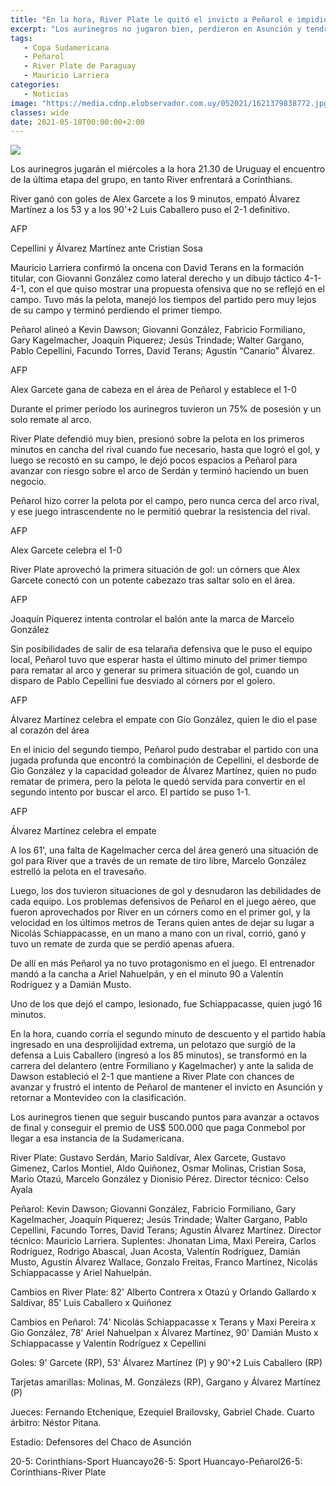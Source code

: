 ```yaml
---
title: "En la hora, River Plate le quitó el invicto a Peñarol e impidió la clasificación por adelantado"
excerpt: "Los aurinegros no jugaron bien, perdieron en Asunción y tendrán que definir su clasificación en Perú"
tags:
   - Copa Sudamericana
   - Peñarol
   - River Plate de Paraguay
   - Mauricio Larriera
categories:
   - Noticias
image: "https://media.cdnp.elobservador.com.uy/052021/1621379838772.jpg?&cw=1170"
classes: wide
date: 2021-05-18T00:00:00+2:00
---
```



<img src="https://media.cdnp.elobservador.com.uy/052021/1621379838772.jpg?&cw=1170">


Los aurinegros jugarán el miércoles a la hora 21.30 de Uruguay el encuentro de la última etapa del grupo, en tanto River enfrentará a Corinthians.


River ganó con goles de Alex Garcete a los 9 minutos, empató Álvarez Martínez a los 53 y a los 90'+2 Luis Caballero puso el 2-1 definitivo.





AFP


Cepellini y Álvarez Martínez ante Cristian Sosa





Mauricio Larriera confirmó la oncena con David Terans en la formación titular, con Giovanni González como lateral derecho y un dibujo táctico 4-1-4-1, con el que quiso mostrar una propuesta ofensiva que no se reflejó en el campo. Tuvo más la pelota, manejó los tiempos del partido pero muy lejos de su campo y terminó perdiendo el primer tiempo.


Peñarol alineó a Kevin Dawson; Giovanni González, Fabricio Formiliano, Gary Kagelmacher, Joaquín Piquerez; Jesús Trindade; Walter Gargano, Pablo Cepellini, Facundo Torres, David Terans; Agustín “Canario” Álvarez.





AFP


Alex Garcete gana de cabeza en el área de Peñarol y establece el 1-0





Durante el primer período los aurinegros tuvieron un 75% de posesión y un solo remate al arco.


River Plate defendió muy bien, presionó sobre la pelota en los primeros minutos en cancha del rival cuando fue necesario, hasta que logró el gol, y luego se recostó en su campo, le dejó pocos espacios a Peñarol para avanzar con riesgo sobre el arco de Serdán y terminó haciendo un buen negocio.


Peñarol hizo correr la pelota por el campo, pero nunca cerca del arco rival, y ese juego intrascendente no le permitió quebrar la resistencia del rival.





AFP


Alex Garcete celebra el 1-0





River Plate aprovechó la primera situación de gol: un córners que Alex Garcete conectó con un potente cabezazo tras saltar solo en el área.





AFP


Joaquín Piquerez intenta controlar el balón ante la marca de Marcelo González





Sin posibilidades de salir de esa telaraña defensiva que le puso el equipo local, Peñarol tuvo que esperar hasta el último minuto del primer tiempo para rematar al arco y generar su primera situación de gol, cuando un disparo de Pablo Cepellini fue desviado al córners por el golero.





AFP


Álvarez Martínez celebra el empate con Gio González, quien le dio el pase al corazón del área





En el inicio del segundo tiempo, Peñarol pudo destrabar el partido con una jugada profunda que encontró la combinación de Cepellini, el desborde de Gio González y la capacidad goleador de Álvarez Martínez, quien no pudo rematar de primera, pero la pelota le quedó servida para convertir en el segundo intento por buscar el arco. El partido se puso 1-1.





AFP


Álvarez Martínez celebra el empate





A los 61', una falta de Kagelmacher cerca del área generó una situación de gol para River que a través de un remate de tiro libre, Marcelo González estrelló la pelota en el travesaño.


Luego, los dos tuvieron situaciones de gol y desnudaron las debilidades de cada equipo. Los problemas defensivos de Peñarol en el juego aéreo, que fueron aprovechados por River en un córners como en el primer gol, y la velocidad en los últimos metros de Terans quien antes de dejar su lugar a Nicolás Schiappacasse, en un mano a mano con un rival, corrió, ganó y tuvo un remate de zurda que se perdió apenas afuera.


De allí en más Peñarol ya no tuvo protagonismo en el juego. El entrenador mandó a la cancha a Ariel Nahuelpán, y en el minuto 90 a Valentín Rodríguez y a Damián Musto.


Uno de los que dejó el campo, lesionado, fue Schiappacasse, quien jugó 16 minutos.


En la hora, cuando corría el segundo minuto de descuento y el partido había ingresado en una desprolijidad extrema, un pelotazo que surgió de la defensa a Luis Caballero (ingresó a los 85 minutos), se transformó en la carrera del delantero (entre Formiliano y Kagelmacher) y ante la salida de Dawson estableció el 2-1 que mantiene a River Plate con chances de avanzar y frustró el intento de Peñarol de mantener el invicto en Asunción y retornar a Montevideo con la clasificación.


Los aurinegros tienen que seguir buscando puntos para avanzar a octavos de final y conseguir el premio de US$ 500.000 que paga Conmebol por llegar a esa instancia de la Sudamericana.


River Plate: Gustavo Serdán, Mario Saldívar, Alex Garcete, Gustavo Gimenez, Carlos Montiel, Aldo Quiñonez, Osmar Molinas, Cristian Sosa, Mario Otazú, Marcelo González y Dionisio Pérez. Director técnico: Celso Ayala


Peñarol: Kevin Dawson; Giovanni González, Fabricio Formiliano, Gary Kagelmacher, Joaquín Piquerez; Jesús Trindade; Walter Gargano, Pablo Cepellini, Facundo Torres, David Terans; Agustín Álvarez Martínez. Director técnico: Mauricio Larriera. Suplentes: Jhonatan Lima, Maxi Pereira, Carlos Rodríguez, Rodrigo Abascal, Juan Acosta, Valentín Rodríguez, Damián Musto, Agustín Álvarez Wallace, Gonzalo Freitas, Franco Martínez, Nicolás Schiappacasse y Ariel Nahuelpán.


Cambios en River Plate: 82' Alberto Contrera x Otazú y Orlando Gallardo x Saldívar, 85' Luis Caballero x Quiñonez


Cambios en Peñarol: 74' Nicolás Schiappacasse x Terans y Maxi Pereira x Gio González, 78' Ariel Nahuelpan x Álvarez Martínez, 90' Damián Musto x Schiappacasse y Valentín Rodríguez x Cepellini


Goles: 9' Garcete (RP), 53' Álvarez Martínez (P) y 90'+2 Luis Caballero (RP)


Tarjetas amarillas: Molinas, M. Gonzálezs (RP), Gargano y Álvarez Martínez (P)


Jueces: Fernando Etchenique, Ezequiel Brailovsky, Gabriel Chade. Cuarto árbitro: Néstor Pitana.


Estadio: Defensores del Chaco de Asunción


20-5: Corinthians-Sport Huancayo26-5: Sport Huancayo-Peñarol26-5: Corinthians-River Plate


